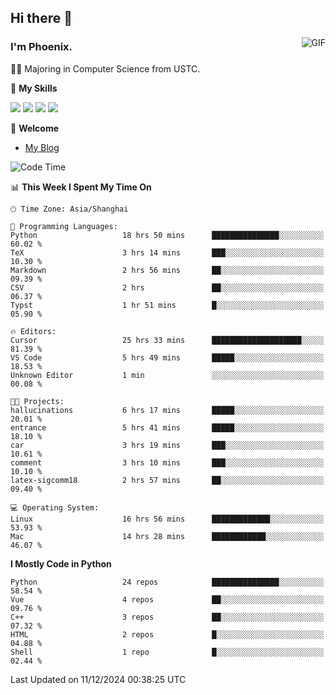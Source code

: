 ## Hi there 👋
<img align="right" alt="GIF" src="https://raw.githubusercontent.com/JoeyBling/JoeyBling/master/pic/pusheencode.gif" />

### I'm Phoenix.

👨‍🎓 Majoring in Computer Science from USTC.

🌟 **My Skills**

![](https://img.shields.io/badge/-Python-3e74a2?style=flat-square&logo=Python&logoColor=fff)
![](https://img.shields.io/badge/-C++-9f62a5?style=flat&logo=cplusplus&logoColor=white)
![](https://img.shields.io/badge/-Linux-185886?style=flat-square&logo=Linux&logoColor=fff)
![](https://img.shields.io/badge/-Rust-ff4136?style=flat-square&logo=Rust&logoColor=fff)

💬 **Welcome**

- [My Blog](https://ysy-phoenix.github.io/)

<!--START_SECTION:waka-->
![Code Time](http://img.shields.io/badge/Code%20Time-1%2C028%20hrs%2054%20mins-blue)

📊 **This Week I Spent My Time On** 

```text
🕑︎ Time Zone: Asia/Shanghai

💬 Programming Languages: 
Python                   18 hrs 50 mins      ███████████████░░░░░░░░░░   60.02 % 
TeX                      3 hrs 14 mins       ███░░░░░░░░░░░░░░░░░░░░░░   10.30 % 
Markdown                 2 hrs 56 mins       ██░░░░░░░░░░░░░░░░░░░░░░░   09.39 % 
CSV                      2 hrs               ██░░░░░░░░░░░░░░░░░░░░░░░   06.37 % 
Typst                    1 hr 51 mins        █░░░░░░░░░░░░░░░░░░░░░░░░   05.90 % 

🔥 Editors: 
Cursor                   25 hrs 33 mins      ████████████████████░░░░░   81.39 % 
VS Code                  5 hrs 49 mins       █████░░░░░░░░░░░░░░░░░░░░   18.53 % 
Unknown Editor           1 min               ░░░░░░░░░░░░░░░░░░░░░░░░░   00.08 % 

🐱‍💻 Projects: 
hallucinations           6 hrs 17 mins       █████░░░░░░░░░░░░░░░░░░░░   20.01 % 
entrance                 5 hrs 41 mins       █████░░░░░░░░░░░░░░░░░░░░   18.10 % 
car                      3 hrs 19 mins       ███░░░░░░░░░░░░░░░░░░░░░░   10.61 % 
comment                  3 hrs 10 mins       ███░░░░░░░░░░░░░░░░░░░░░░   10.10 % 
latex-sigcomm18          2 hrs 57 mins       ██░░░░░░░░░░░░░░░░░░░░░░░   09.40 % 

💻 Operating System: 
Linux                    16 hrs 56 mins      █████████████░░░░░░░░░░░░   53.93 % 
Mac                      14 hrs 28 mins      ████████████░░░░░░░░░░░░░   46.07 % 
```

**I Mostly Code in Python** 

```text
Python                   24 repos            ███████████████░░░░░░░░░░   58.54 % 
Vue                      4 repos             ██░░░░░░░░░░░░░░░░░░░░░░░   09.76 % 
C++                      3 repos             ██░░░░░░░░░░░░░░░░░░░░░░░   07.32 % 
HTML                     2 repos             █░░░░░░░░░░░░░░░░░░░░░░░░   04.88 % 
Shell                    1 repo              █░░░░░░░░░░░░░░░░░░░░░░░░   02.44 % 
```




 Last Updated on 11/12/2024 00:38:25 UTC
<!--END_SECTION:waka-->

<!--
**ysy-phoenix/ysy-phoenix** is a ✨ _special_ ✨ repository because its `README.md` (this file) appears on your GitHub profile.

Here are some ideas to get you started:

- 🔭 I’m currently working on ...
- 🌱 I’m currently learning ...
- 👯 I’m looking to collaborate on ...
- 🤔 I’m looking for help with ...
- 💬 Ask me about ...
- 📫 How to reach me: ...
- 😄 Pronouns: ...
- ⚡ Fun fact: ...
-->
